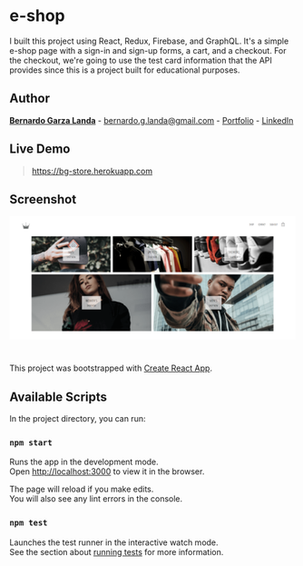 # e-shop
I built this project using React, Redux, Firebase, and GraphQL. It's a simple e-shop page with a sign-in and sign-up forms, a cart, and a checkout. For the checkout, we're going to use the test card information that the API provides since this is a project built for educational purposes.

## Author

**[Bernardo Garza Landa](https://bernardogarza.me/)** - bernardo.g.landa@gmail.com - [Portfolio](https://bernardogarza.me) - [LinkedIn](https://www.linkedin.com/in/bernardo-g-landa/)

## Live Demo

> https://bg-store.herokuapp.com

## Screenshot

![BG Store](BG-Store.png?raw=true "BG Store")

#



This project was bootstrapped with [Create React App](https://github.com/facebook/create-react-app).

## Available Scripts

In the project directory, you can run:

### `npm start`

Runs the app in the development mode.<br />
Open [http://localhost:3000](http://localhost:3000) to view it in the browser.

The page will reload if you make edits.<br />
You will also see any lint errors in the console.

### `npm test`

Launches the test runner in the interactive watch mode.<br />
See the section about [running tests](https://facebook.github.io/create-react-app/docs/running-tests) for more information.
